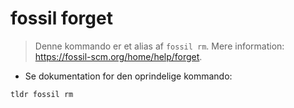 # fossil forget

> Denne kommando er et alias af `fossil rm`.
> Mere information: <https://fossil-scm.org/home/help/forget>.

- Se dokumentation for den oprindelige kommando:

`tldr fossil rm`
